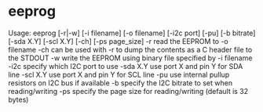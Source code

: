 # eeprog

Usage:
    eeprog [-r|-w] [-i filename] [-o filename] [-i2c port] [-pu] [-b bitrate] [-sda X.Y] [-scl X.Y] [-ch] [-ps page_size]
    	-r read the EEPROM to -o filename
    	 -ch can be used with -r to dump the contents as a C header file to the STDOUT
    	-w write the EEPROM using binary file specified by -i filename
    	-i2c specify which I2C port to use
    	-sda X.Y use port X and pin Y for SDA line
    	-scl X.Y use port X and pin Y for SCL line
    	-pu use internal pullup resistors on I2C bus if available
    	-b specify the I2C bitrate to set when reading/writing
    	-ps specify the page size for reading/writing (default is 32 bytes)